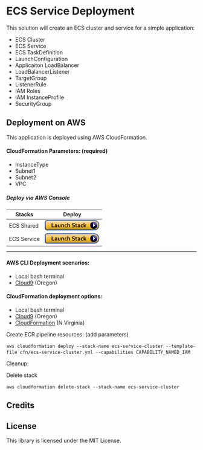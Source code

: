 # ECS Service Deployment

This solution will create an ECS cluster and service for a simple application:
* ECS Cluster
* ECS Service
* ECS TaskDefinition
* LaunchConfiguration
* Applicaiton LoadBalancer
* LoadBalancerListener
* TargetGroup
* ListenerRule
* IAM Roles
* IAM InstanceProfile
* SecurityGroup

## Deployment on AWS

This application is deployed using AWS CloudFormation.

#### CloudFormation Parameters: (required)
* InstanceType
* Subnet1
* Subnet2
* VPC

##### Deploy via AWS Console

|Stacks          |Deploy|
|----------------|------|
|ECS Shared |<a href="https://console.aws.amazon.com/cloudformation/home#/stacks/new?stackName=ecs-workshop-shared-resources&templateURL=https://inf-training-resources.s3.amazonaws.com/ecs-service/shared_resources.yml" target="_blank">![Launch](./img/launch-stack.png?raw=true "Launch")</a>|
|ECS Service |<a href="https://console.aws.amazon.com/cloudformation/home#/stacks/new?stackName=ecs-service-cluster&templateURL=https://inf-training-resources.s3.amazonaws.com/ecs-service/ecs-service-cluster.yml" target="_blank">![Launch](./img/launch-stack.png?raw=true "Launch")</a>|
---
#### AWS CLI Deployment scenarios:
* Local bash terminal
* <a href="https://us-west-2.console.aws.amazon.com/cloud9/home?region=us-west-2">Cloud9</a> (Oregon)

#### CloudFormation deployment options:
* Local bash terminal
* <a href="https://us-west-2.console.aws.amazon.com/cloud9/home?region=us-west-2">Cloud9</a> (Oregon)
* <a href="https://us-east-1.console.aws.amazon.com/cloudformation/home?region=us-east-1">CloudFormation</a> (N.Virginia)

Create ECR pipeline resources: (add parameters)
```
aws cloudformation deploy --stack-name ecs-service-cluster --template-file cfn/ecs-service-cluster.yml --capabilities CAPABILITY_NAMED_IAM
```

Cleanup:

Delete stack
```
aws cloudformation delete-stack --stack-name ecs-service-cluster
```

## Credits


## License

This library is licensed under the MIT License.
